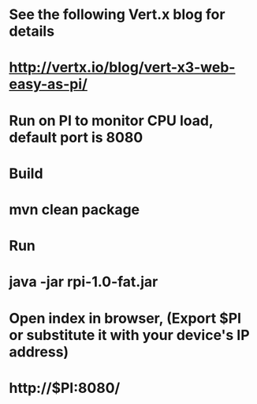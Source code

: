 # See the following Vert.x blog for details
# http://vertx.io/blog/vert-x3-web-easy-as-pi/

# Run on PI to monitor CPU load, default port is 8080

# Build
#   mvn clean package

# Run
#   java -jar rpi-1.0-fat.jar

# Open index in browser, (Export $PI or substitute it with your device's IP address)
#   http://$PI:8080/
